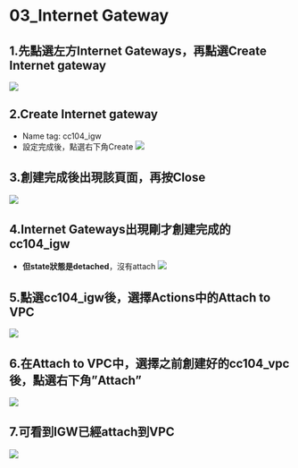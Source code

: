 # 03_Internet Gateway

## 1.先點選左方Internet Gateways，再點選Create Internet gateway
![](https://d2mxuefqeaa7sj.cloudfront.net/s_9E3F718E84A3608B99BAD50C112B49EDF0DF87D510155714CC8B6962BEEF3AFA_1548585424542_41.jpg)

## 2.Create Internet gateway
- Name tag: cc104_igw
- 設定完成後，點選右下角Create
![](https://d2mxuefqeaa7sj.cloudfront.net/s_9E3F718E84A3608B99BAD50C112B49EDF0DF87D510155714CC8B6962BEEF3AFA_1548585431309_42.jpg)

## 3.創建完成後出現該頁面，再按Close
![](https://d2mxuefqeaa7sj.cloudfront.net/s_9E3F718E84A3608B99BAD50C112B49EDF0DF87D510155714CC8B6962BEEF3AFA_1548585435821_43.jpg)

## 4.Internet Gateways出現剛才創建完成的cc104_igw
- **但state狀態是detached**，沒有attach
![](https://d2mxuefqeaa7sj.cloudfront.net/s_9E3F718E84A3608B99BAD50C112B49EDF0DF87D510155714CC8B6962BEEF3AFA_1548585496892_44.jpg)

## 5.點選cc104_igw後，選擇Actions中的Attach to VPC
![](https://d2mxuefqeaa7sj.cloudfront.net/s_9E3F718E84A3608B99BAD50C112B49EDF0DF87D510155714CC8B6962BEEF3AFA_1548590561167_91.jpg)

## 6.在Attach to VPC中，選擇之前創建好的cc104_vpc後，點選右下角”Attach”
![](https://d2mxuefqeaa7sj.cloudfront.net/s_9E3F718E84A3608B99BAD50C112B49EDF0DF87D510155714CC8B6962BEEF3AFA_1548590739199_92.jpg)

## 7.可看到IGW已經attach到VPC
![](https://d2mxuefqeaa7sj.cloudfront.net/s_CF056E35B54101733906EB8D89D2F9B899D4134D6DB5B4F08E57A7E5EE9FCB84_1548728268109_4.jpg)



